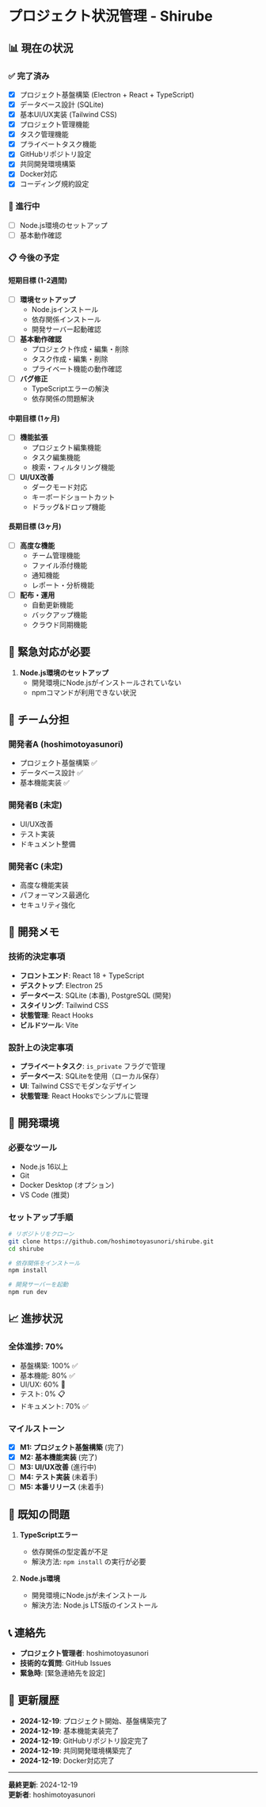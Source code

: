 # プロジェクト状況管理 - Shirube

## 📊 現在の状況

### ✅ 完了済み
- [x] プロジェクト基盤構築 (Electron + React + TypeScript)
- [x] データベース設計 (SQLite)
- [x] 基本UI/UX実装 (Tailwind CSS)
- [x] プロジェクト管理機能
- [x] タスク管理機能
- [x] プライベートタスク機能
- [x] GitHubリポジトリ設定
- [x] 共同開発環境構築
- [x] Docker対応
- [x] コーディング規約設定

### 🔄 進行中
- [ ] Node.js環境のセットアップ
- [ ] 基本動作確認

### 📋 今後の予定

#### 短期目標 (1-2週間)
- [ ] **環境セットアップ**
  - Node.jsインストール
  - 依存関係インストール
  - 開発サーバー起動確認
- [ ] **基本動作確認**
  - プロジェクト作成・編集・削除
  - タスク作成・編集・削除
  - プライベート機能の動作確認
- [ ] **バグ修正**
  - TypeScriptエラーの解決
  - 依存関係の問題解決

#### 中期目標 (1ヶ月)
- [ ] **機能拡張**
  - プロジェクト編集機能
  - タスク編集機能
  - 検索・フィルタリング機能
- [ ] **UI/UX改善**
  - ダークモード対応
  - キーボードショートカット
  - ドラッグ&ドロップ機能

#### 長期目標 (3ヶ月)
- [ ] **高度な機能**
  - チーム管理機能
  - ファイル添付機能
  - 通知機能
  - レポート・分析機能
- [ ] **配布・運用**
  - 自動更新機能
  - バックアップ機能
  - クラウド同期機能

## 🚨 緊急対応が必要
1. **Node.js環境のセットアップ**
   - 開発環境にNode.jsがインストールされていない
   - npmコマンドが利用できない状況

## 👥 チーム分担

### 開発者A (hoshimotoyasunori)
- プロジェクト基盤構築 ✅
- データベース設計 ✅
- 基本機能実装 ✅

### 開発者B (未定)
- UI/UX改善
- テスト実装
- ドキュメント整備

### 開発者C (未定)
- 高度な機能実装
- パフォーマンス最適化
- セキュリティ強化

## 📝 開発メモ

### 技術的決定事項
- **フロントエンド**: React 18 + TypeScript
- **デスクトップ**: Electron 25
- **データベース**: SQLite (本番), PostgreSQL (開発)
- **スタイリング**: Tailwind CSS
- **状態管理**: React Hooks
- **ビルドツール**: Vite

### 設計上の決定事項
- **プライベートタスク**: `is_private` フラグで管理
- **データベース**: SQLiteを使用（ローカル保存）
- **UI**: Tailwind CSSでモダンなデザイン
- **状態管理**: React Hooksでシンプルに管理

## 🔧 開発環境

### 必要なツール
- Node.js 16以上
- Git
- Docker Desktop (オプション)
- VS Code (推奨)

### セットアップ手順
```bash
# リポジトリをクローン
git clone https://github.com/hoshimotoyasunori/shirube.git
cd shirube

# 依存関係をインストール
npm install

# 開発サーバーを起動
npm run dev
```

## 📈 進捗状況

### 全体進捗: 70%
- 基盤構築: 100% ✅
- 基本機能: 80% ✅
- UI/UX: 60% 🔄
- テスト: 0% 📋
- ドキュメント: 70% ✅

### マイルストーン
- [x] **M1: プロジェクト基盤構築** (完了)
- [x] **M2: 基本機能実装** (完了)
- [ ] **M3: UI/UX改善** (進行中)
- [ ] **M4: テスト実装** (未着手)
- [ ] **M5: 本番リリース** (未着手)

## 🐛 既知の問題

1. **TypeScriptエラー**
   - 依存関係の型定義が不足
   - 解決方法: `npm install` の実行が必要

2. **Node.js環境**
   - 開発環境にNode.jsが未インストール
   - 解決方法: Node.js LTS版のインストール

## 📞 連絡先

- **プロジェクト管理者**: hoshimotoyasunori
- **技術的な質問**: GitHub Issues
- **緊急時**: [緊急連絡先を設定]

## 📅 更新履歴

- **2024-12-19**: プロジェクト開始、基盤構築完了
- **2024-12-19**: 基本機能実装完了
- **2024-12-19**: GitHubリポジトリ設定完了
- **2024-12-19**: 共同開発環境構築完了
- **2024-12-19**: Docker対応完了

---

**最終更新**: 2024-12-19  
**更新者**: hoshimotoyasunori 